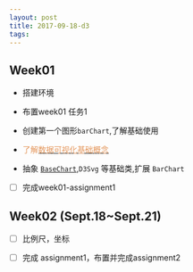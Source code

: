 ```yaml
---
layout: post
title: 2017-09-18-d3
tags:
---
```


## Week01
* 搭建环境
* 布置week01 任务1
* 创建第一个图形`barChart`,了解基础使用

* <span style="color:#E4965B;">了解</span>[<span style="color:#E4965B;">数据可视化基础概念</span>](https://lark.alipay.com/xinming.lxj/notebook/xqqmob)

* 抽象 [`BaseChart`](https://lark.alipay.com/xinming.lxj/notebook/gg7e4l),`D3Svg` 等基础类,扩展 `BarChart`

* [ ] 完成week01-assignment1


## Week02 (Sept.18~Sept.21)
* [ ] 比例尺，坐标
* [ ] 完成 assignment1，布置并完成assignment2




